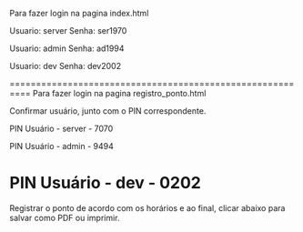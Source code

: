 Para fazer login na pagina index.html

Usuario: server
Senha: ser1970

Usuario: admin
Senha: ad1994

Usuario: dev
Senha: dev2002

==========================================================
Para fazer login na pagina registro_ponto.html

Confirmar usuário, junto com o PIN correspondente.

PIN Usuário - server - 7070

PIN Usuário - admin - 9494

PIN Usuário - dev - 0202
==========================================================

Registrar o ponto de acordo com os horários e ao final,
clicar abaixo para salvar como PDF ou imprimir.